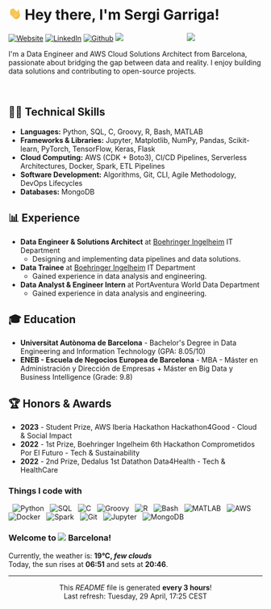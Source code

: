 <h1><img src="https://raw.githubusercontent.com/ABSphreak/ABSphreak/master/gifs/Hi.gif" height="25px"> Hey there, I'm Sergi Garriga!</h1>

<img align="right" src="https://i.giphy.com/media/v1.Y2lkPTc5MGI3NjExZGd6cjhlaHhwZW0ydWJ4OHh2Zmp4NjJ1bXp1MnEzYnhrbTZvOXJmbSZlcD12MV9pbnRlcm5hbF9naWZfYnlfaWQmY3Q9cw/ZejHdJFD5W714EYMwU/giphy.gif" width='150'/> 

[![Website](https://img.shields.io/badge/Website-CC5500?style=for-the-badge&logo=&logoColor=white)](http://sergigarrigamas.com/)
[![LinkedIn](https://img.shields.io/badge/LinkedIn-0077B5?style=for-the-badge&logo=linkedin&logoColor=white)](https://www.linkedin.com/in/sergigarrigamas)
[![Github](https://img.shields.io/badge/GitHub-12100E?style=for-the-badge&logo=github&logoColor=white)](https://github.com/sergigarriga)
![](https://komarev.com/ghpvc/?username=sergigarriga&color=green&style=for-the-badge&label=Profile+Views&base=352&abbreviated=true)

I'm a Data Engineer and AWS Cloud Solutions Architect from Barcelona, passionate about bridging the gap between data and reality. I enjoy building data solutions and contributing to open-source projects.

<br>

## 👨‍💻 Technical Skills

- **Languages:** Python, SQL, C, Groovy, R, Bash, MATLAB
- **Frameworks & Libraries:** Jupyter, Matplotlib, NumPy, Pandas, Scikit-learn, PyTorch, TensorFlow, Keras, Flask
- **Cloud Computing:** AWS (CDK + Boto3), CI/CD Pipelines, Serverless Architectures, Docker, Spark, ETL Pipelines
- **Software Development:**  Algorithms, Git, CLI, Agile Methodology, DevOps Lifecycles
- **Databases:** MongoDB 

## 📊  Experience

- **Data Engineer & Solutions Architect** at <a href="https://github.com/Boehringer-Ingelheim" target="_blank">Boehringer Ingelheim</a> IT Department
    - Designing and implementing data pipelines and data solutions.
- **Data Trainee** at <a href="https://github.com/Boehringer-Ingelheim" target="_blank">Boehringer Ingelheim</a> IT Department
    - Gained experience in data analysis and engineering.
- **Data Analyst & Engineer Intern** at PortAventura World Data Department
    - Gained experience in data analysis and engineering.

## 🎓 Education

- **Universitat Autònoma de Barcelona** - Bachelor's Degree in Data Engineering and Information Technology (GPA: 8.05/10)
- **ENEB - Escuela de Negocios Europea de Barcelona** - MBA - Máster en Administración y Dirección de Empresas + Máster en Big Data y Business Intelligence (Grade: 9.8)

## 🏆 Honors & Awards

- **2023** - Student Prize, AWS Iberia Hackathon Hackathon4Good - Cloud & Social Impact
- **2022** - 1st Prize, Boehringer Ingelheim 6th Hackathon Comprometidos Por El Futuro - Tech & Sustainability
- **2022** - 2nd Prize, Dedalus 1st Datathon Data4Health - Tech & HealthCare


<h3>Things I code with</h3>
<p>
  <img alt="Python" src="https://img.shields.io/badge/Python-3776AB?style=flat-square&logo=python&logoColor=white" />
  <img alt="SQL" src="https://img.shields.io/badge/SQL-003B57?style=flat-square&logo=mysql&logoColor=white" />
  <img alt="C" src="https://img.shields.io/badge/C-A8B9CC?style=flat-square&logo=c&logoColor=white" />
  <img alt="Groovy" src="https://img.shields.io/badge/Groovy-4298B8?style=flat-square&logo=groovy&logoColor=white" />
  <img alt="R" src="https://img.shields.io/badge/R-276DC3?style=flat-square&logo=r&logoColor=white" />
  <img alt="Bash" src="https://img.shields.io/badge/Bash-4EAA25?style=flat-square&logo=gnu-bash&logoColor=white" />
  <img alt="MATLAB" src="https://img.shields.io/badge/MATLAB-E16737?style=flat-square&logo=mathworks&logoColor=white" />
  <img alt="AWS" src="https://img.shields.io/badge/AWS-232F3E?style=flat-square&logo=amazon-aws&logoColor=white" />
  <img alt="Docker" src="https://img.shields.io/badge/Docker-2496ED?style=flat-square&logo=docker&logoColor=white" />
  <img alt="Spark" src="https://img.shields.io/badge/Spark-E25A1C?style=flat-square&logo=apache-spark&logoColor=white" />
  <img alt="Git" src="https://img.shields.io/badge/Git-F05032?style=flat-square&logo=git&logoColor=white" />
  <img alt="Jupyter" src="https://img.shields.io/badge/Jupyter-F37626?style=flat-square&logo=jupyter&logoColor=white" />
  <img alt="MongoDB" src="https://img.shields.io/badge/MongoDB-47A248?style=flat-square&logo=mongodb&logoColor=white" /> 
</p>


<h3>Welcome to <img src="https://cdn-icons-png.flaticon.com/256/10600/10600730.png" width="13"/> Barcelona!</h3>
Currently, the weather is: <b> 19°C, <i>few clouds</i></b></br>Today, the sun rises at <b>06:51</b> and sets at <b>20:46</b>.</p>


------------
<p align="center">This <i>README</i> file is generated <b>every 3 hours</b>!</br>Last refresh: Tuesday, 29 April, 17:25 CEST</p>
